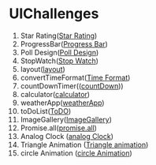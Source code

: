 # UIChallenges

1. Star Rating([Star Rating](./starRating/))
2. ProgressBar([Progress Bar](./progressBar/))
3. Poll Design([Poll Design](./pollDesign/))
4. StopWatch([Stop Watch](./stopWatch/))
5. layout([layout](./layout/))
6. convertTimeFormat([Time Format](./convertTime/))
7. countDownTimer(([countDown](./countDownTimer/)))
8. calculator([calculator](./calculator/))
9. weatherApp([weatherApp](./weatherApp/))
10. toDoList([ToDO](./toDoList/))
11. ImageGallery([ImageGallery](./imageGallary/))
12. Promise.all([promise.all](./promise/))
13. Analog Clock ([analog Clock](./analogClock/))
14. Triangle Animation ([Triangle animation](./triangle/))
15. circle Animation ([circle Animation](./glassAnimation/))
